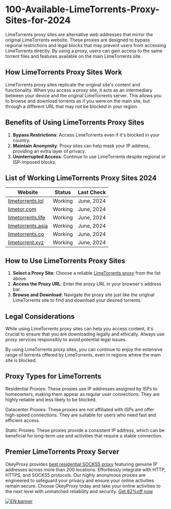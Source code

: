 # 100-Available-LimeTorrents-Proxy-Sites-for-2024
LimeTorrents proxy sites are alternative web addresses that mirror the original LimeTorrents website. These proxies are designed to bypass regional restrictions and legal blocks that may prevent users from accessing LimeTorrents directly. By using a proxy, users can gain access to the same torrent files and features available on the main LimeTorrents site.

## How LimeTorrents Proxy Sites Work

LimeTorrents proxy sites replicate the original site's content and functionality. When you access a proxy site, it acts as an intermediary between your device and the original LimeTorrents server. This allows you to browse and download torrents as if you were on the main site, but through a different URL that may not be blocked in your region.

## Benefits of Using LimeTorrents Proxy Sites

1. **Bypass Restrictions**: Access LimeTorrents even if it's blocked in your country.
2. **Maintain Anonymity**: Proxy sites can help mask your IP address, providing an extra layer of privacy.
3. **Uninterrupted Access**: Continue to use LimeTorrents despite regional or ISP-imposed blocks.

## List of Working LimeTorrents Proxy Sites 2024


| Website                         | Status  | Last Check |
|---------------------------------|---------|------------|
| [limetorrents.lol](https://www.limetorrents.lol/) | Working | June, 2024 |
| [limetor.com](https://www.limetor.com) | Working | June, 2024 |
| [limetorrents.life](https://limetorrents.life/) | Working | June, 2024 |
| [limetorrents.asia](https://limetorrents.asia/) | Working | June, 2024 |
| [limetorrents.co](https://www.limetorrents.co) | Working | June, 2024 |
| [limetorrent.xyz](https://limetorrent.xyz/) | Working | June, 2024 |

## How to Use LimeTorrents Proxy Sites

1. **Select a Proxy Site**: Choose a reliable [LimeTorrents proxy](https://www.okeyproxy.com/proxy/unblock-limetorrents-proxy-sites/) from the list above.
2. **Access the Proxy URL**: Enter the proxy URL in your browser's address bar.
3. **Browse and Download**: Navigate the proxy site just like the original LimeTorrents site to find and download your desired torrents.

## Legal Considerations

While using LimeTorrents proxy sites can help you access content, it's crucial to ensure that you are downloading legally and ethically. Always use proxy services responsibly to avoid potential legal issues.

By using LimeTorrents proxy sites, you can continue to enjoy the extensive range of torrents offered by LimeTorrents, even in regions where the main site is blocked.

## Proxy Types for LimeTorrents
Residential Proxies: These proxies use IP addresses assigned by ISPs to homeowners, making them appear as regular user connections. They are highly reliable and less likely to be blocked.

Datacenter Proxies: These proxies are not affiliated with ISPs and offer high-speed connections. They are suitable for users who need fast and efficient access.

Static Proxies: These proxies provide a consistent IP address, which can be beneficial for long-term use and activities that require a stable connection.

## Premier LimeTorrents Proxy Server

OkeyProxy provides [best residential SOCKS5 proxy](https://www.okeyproxy.com/en?link=b63b57) featuring genuine IP addresses across more than 200 locations. Effortlessly integrate with HTTP, HTTPS, and SOCKS5 protocols. Our highly anonymous proxies are engineered to safeguard your privacy and ensure your online activities remain secure. Choose OkeyProxy today and take your online activities to the next level with unmatched reliability and security. [Get 82%off now](https://www.okeyproxy.com/en/residential-proxies?link=b63b57)

[![EN banner](https://github.com/okeyproxy2/100-Available-LimeTorrents-Proxy-Sites-for-2024/assets/155126786/d1b463c0-5480-45bf-8a3a-7b970f71a9f7)](https://www.okeyproxy.com/en/residential-proxies?link=b63b57)
